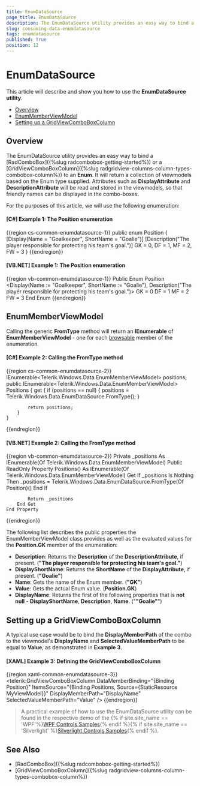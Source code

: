 ```yaml
---
title: EnumDataSource
page_title: EnumDataSource
description: The EnumDataSource utility provides an easy way to bind a control to an Enum.
slug: consuming-data-enumdatasource
tags: enumdatasource
published: True
position: 12
---
```


# EnumDataSource

This article will describe and show you how to use the **EnumDataSource utility**.

* [Overview](#overview)
* [EnumMemberViewModel](#enummemberviewmodel)
* [Setting up a GridViewComboBoxColumn](#setting-up-a-gridviewcomboboxcolumn)

## Overview

The EnumDataSource utility provides an easy way to bind a [RadComboBox]({%slug radcombobox-getting-started%}) or a [GridViewComboBoxColumn]({%slug radgridview-columns-column-types-combobox-column%}) to an **Enum**.
It will return a collection of viewmodels based on the Enum type supplied. Attributes such as **DisplayAttribute** and **DescriptionAttribute** will be read and stored in the viewmodels, so that friendly names can be displayed in the combo-boxes.

For the purposes of this article, we will use the following enumeration:

#### __[C#] Example 1: The Position enumeration__

{{region cs-common-enumdatasource-1}}
	public enum Position
    {
        [Display(Name = "Goalkeeper", ShortName = "Goalie")]
        [Description("The player responsible for protecting his team's goal.")]
        GK = 0,
        DF = 1,
        MF = 2,
        FW = 3
    }
{{endregion}}

#### __[VB.NET] Example 1: The Position enumeration__

{{region vb-common-enumdatasource-1}}
	Public Enum Position
		<Display(Name := "Goalkeeper", ShortName := "Goalie"), Description("The player responsible for protecting his team's goal.")>
		GK = 0
		DF = 1
		MF = 2
		FW = 3
	End Enum
{{endregion}}

## EnumMemberViewModel

Calling the generic **FromType<T>** method will return an **IEnumerable** of **EnumMemberViewModel** - one for each [browsable](https://msdn.microsoft.com/en-us/library/system.componentmodel.browsableattribute.browsable) member of the enumeration.

#### __[C#] Example 2: Calling the FromType method__

{{region cs-common-enumdatasource-2}}
	IEnumerable<Telerik.Windows.Data.EnumMemberViewModel> positions;
    public IEnumerable<Telerik.Windows.Data.EnumMemberViewModel> Positions
    {
        get
        {
            if (positions == null)
            {
                positions = Telerik.Windows.Data.EnumDataSource.FromType<Position>();
            }

            return positions;
        }
    }
{{endregion}}

#### __[VB.NET] Example 2: Calling the FromType method__

{{region vb-common-enumdatasource-2}}
	Private _positions As IEnumerable(Of Telerik.Windows.Data.EnumMemberViewModel)
	Public ReadOnly Property Positions() As IEnumerable(Of Telerik.Windows.Data.EnumMemberViewModel)
		Get
			If _positions Is Nothing Then
				_positions = Telerik.Windows.Data.EnumDataSource.FromType(Of Position)()
			End If

			Return _positions
		End Get
	End Property
{{endregion}}

The following list describes the public properties the EnumMemberViewModel class provides as well as the evaluated values for the **Position.GK** member of the enumeration:

* **Description**: Returns the **Description** of the **DescriptionAttribute**, if present. (**"The player responsible for protecting his team's goal."**)
* **DisplayShortName**: Returns the **ShortName** of the **DisplayAttribute**, if present. (**"Goalie"**)
* **Name**: Gets the name of the Enum member. (**"GK"**)
* **Value**: Gets the actual Enum value. (**Position.GK**)
* **DisplayName**: Returns the first of the following properties that is **not null** - **DisplayShortName**, **Description**, **Name**. ("**"Goalie"**")

## Setting up a GridViewComboBoxColumn

A typical use case would be to bind the **DisplayMemberPath** of the combo to the viewmodel's **DisplayName** and **SelectedValueMemberPath** to be equal to **Value**, as demonstrated in **Example 3**.

#### __[XAML] Example 3: Defining the GridViewComboBoxColumn__

{{region xaml-common-enumdatasource-3}}
	<telerik:GridViewComboBoxColumn DataMemberBinding="{Binding Position}"
									ItemsSource="{Binding Positions, Source={StaticResource MyViewModel}}"
									DisplayMemberPath="DisplayName"
									SelectedValueMemberPath="Value" />
{{endregion}}

>A practical example of how to use the EnumDataSource utility can be found in the respective demo of the {% if site.site_name == 'WPF'%}[WPF Controls Samples](https://demos.telerik.com/wpf/){% endif %}{% if site.site_name == 'Silverlight' %}[Silverlight Controls Samples](https://demos.telerik.com/silverlight/#GridView/EnumDataSource){% endif %}.

## See Also

* [RadComboBox]({%slug radcombobox-getting-started%})
* [GridViewComboBoxColumn]({%slug radgridview-columns-column-types-combobox-column%})
